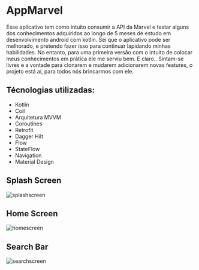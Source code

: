 # AppMarvel
Esse aplicativo tem como intuito consumir a API da Marvel e testar alguns dos conhecimentos adquiridos ao longo de 5 meses de estudo em desenvolvimento android com kotlin.
Sei que o aplicativo pode ser melhorado, e pretendo fazer isso para continuar lapidando minhas habilidades. No entanto, para uma primeira versão com o intuito de colocar meus conhecimentos em prática ele me serviu bem. E claro.. Sintam-se livres e a vontade para clonarem e mudarem adicionarem novas features, o projeto está aí, para todos nós brincarmos com ele.


## Técnologias utilizadas: 
- Kotlin
- Coil
- Arquitetura MVVM
- Coroutines
- Retrofit
- Dagger Hilt
- Flow
- StateFlow
- Navigation
- Material Design

 ## Splash Screen
  ![splashscreen](https://github.com/DLNascimento/AppMarvel/assets/101856083/68ad5467-6534-43e0-9015-806b2d2b27a3)
 ## Home Screen
  ![homescreen](https://github.com/DLNascimento/AppMarvel/assets/101856083/7830059b-c206-4605-802e-a1925dd68abf)
 ## Search Bar
  ![searchscreen](https://github.com/DLNascimento/AppMarvel/assets/101856083/bca07f8d-70fb-484f-8aab-3b1234dc9f93)


  


  
